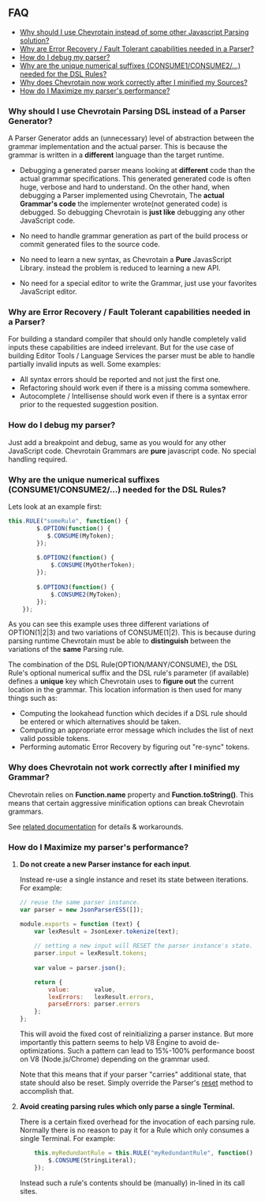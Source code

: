 ## FAQ

* [Why should I use Chevrotain instead of some other Javascript Parsing solution?](#Q1)
* [Why are Error Recovery / Fault Tolerant capabilities needed in a Parser?](#Q2)
* [How do I debug my parser?](#Q3)
* [Why are the unique numerical suffixes (CONSUME1/CONSUME2/...) needed for the DSL Rules?](Q4)
* [Why does Chevrotain now work correctly after I minified my Sources?](#Q5)
* [How do I Maximize my parser's performance?](#Q6)


### <a name="Q1"></a> Why should I use Chevrotain Parsing DSL instead of a Parser Generator?
A Parser Generator adds an (unnecessary) level of abstraction between the grammar implementation and the actual parser.
This is because the grammar is written in a **different** language than the target runtime. 
 
* Debugging a generated parser means looking at **different** code than the actual grammar specifications.
  This generated generated code is often huge, verbose and hard to understand. On the other hand, when debugging a Parser 
  implemented using Chevrotain, The **actual Grammar's code** the implementer wrote(not generated code) is debugged.
  So debugging Chevrotain is **just like** debugging any other JavaScript code.
  
* No need to handle grammar generation as part of the build process or commit generated files to the source code. 
  
* No need to learn a new syntax, as Chevrotain a **Pure** JavasScript Library. instead the problem is reduced to learning a new API.
  
* No need for a special editor to write the Grammar, just use your favorites JavaScript editor.    


### <a name="Q2"></a> Why are Error Recovery / Fault Tolerant capabilities needed in a Parser?
For building a standard compiler that should only handle completely valid inputs these capabilities are indeed irrelevant.
But for the use case of building Editor Tools / Language Services the parser must be able to handle partially invalid inputs as well.
Some examples:
* All syntax errors should be reported and not just the first one.
* Refactoring should work even if there is a missing comma somewhere.
* Autocomplete / Intellisense should work even if there is a syntax error prior to the requested suggestion position. 


### <a name="Q3"></a> How do I debug my parser?
Just add a breakpoint and debug, same as you would for any other JavaScript code.
Chevrotain Grammars are **pure** javascript code. No special handling required.

### <a name="Q4"></a> Why are the unique numerical suffixes (CONSUME1/CONSUME2/...) needed for the DSL Rules?
Lets look at an example first:
```javascript
this.RULE("someRule", function() {
        $.OPTION(function() {
           $.CONSUME(MyToken); 
        });
        
        $.OPTION2(function() {
            $.CONSUME(MyOtherToken);
        });
        
        $.OPTION3(function() {
            $.CONSUME2(MyToken);
        });
    });
```

As you can see this example uses three different variations of OPTION(1|2|3) and two variations of CONSUME(1|2).
This is because during parsing runtime Chevrotain must be able to **distinguish** between the variations of the **same** Parsing rule.

The combination of the DSL Rule(OPTION/MANY/CONSUME), the DSL Rule's optional numerical suffix and the DSL rule's parameter (if available) 
defines a **unique** key which Chevrotain uses to **figure out** the current location in the grammar. This location information is then 
used for many things such as: 
* Computing the lookahead function which decides if a DSL rule should be entered or which alternatives should be taken.
* Computing an appropriate error message which includes the list of next valid possible tokens.
* Performing automatic Error Recovery by figuring out "re-sync" tokens. 

### <a name="Q5"></a> Why does Chevrotain not work correctly after I minified my Grammar?
Chevrotain relies on **Function.name** property and **Function.toString()**.
This means that certain aggressive minification options can break Chevrotain grammars.

See [related documentation](../examples/parser/minification/README.md) for details & workarounds.


### <a name="Q6"></a> How do I Maximize my parser's performance?

1. **Do not create a new Parser instance for each input**.

   Instead re-use a single instance and reset its state between iterations. For example:
   
   ```javascript
   // reuse the same parser instance.
   var parser = new JsonParserES5([]);
   
   module.exports = function (text) {
       var lexResult = JsonLexer.tokenize(text);
    
       // setting a new input will RESET the parser instance's state.
       parser.input = lexResult.tokens;
    
       var value = parser.json();
   
       return {
           value:       value, 
           lexErrors:   lexResult.errors,
           parseErrors: parser.errors
       };
   };
   ```
   
   This will avoid the fixed cost of reinitializing a parser instance.
   But more importantly this pattern seems to help V8 Engine to avoid de-optimizations.
   Such a pattern can lead to 15%-100% performance boost on V8 (Node.js/Chrome) depending on the grammar used.
   
   Note that this means that if your parser "carries" additional state, that state should also be reset.
   Simply override the Parser's [reset](http://sap.github.io/chevrotain/documentation/0_13_0/classes/parser.html#reset) method
   to accomplish that.
    
    
2. **Avoid creating parsing rules which only parse a single Terminal.**

   There is a certain fixed overhead for the invocation of each parsing rule.
   Normally there is no reason to pay it for a Rule which only consumes a single Terminal.
   For example:
    
   ```javascript
       this.myRedundantRule = this.RULE("myRedundantRule", function() {
           $.CONSUME(StringLiteral);
       });
   ``` 
   
   Instead such a rule's contents should be (manually) in-lined in its call sites.
    
   